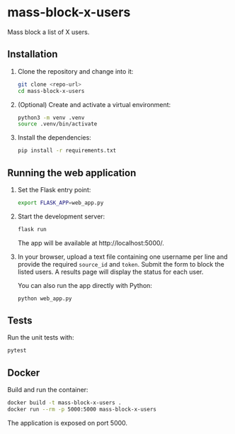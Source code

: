 # mass-block-x-users

Mass block a list of X users.

## Installation

1. Clone the repository and change into it:

   ```bash
   git clone <repo-url>
   cd mass-block-x-users
   ```

2. (Optional) Create and activate a virtual environment:

   ```bash
   python3 -m venv .venv
   source .venv/bin/activate
   ```

3. Install the dependencies:

   ```bash
   pip install -r requirements.txt
   ```

## Running the web application

1. Set the Flask entry point:

   ```bash
   export FLASK_APP=web_app.py
   ```

2. Start the development server:

   ```bash
   flask run
   ```

   The app will be available at http://localhost:5000/.

3. In your browser, upload a text file containing one username per line and
   provide the required `source_id` and `token`. Submit the form to block the
   listed users. A results page will display the status for each user.

   You can also run the app directly with Python:

   ```bash
   python web_app.py
   ```

## Tests

Run the unit tests with:

```bash
pytest
```

## Docker

Build and run the container:

```bash
docker build -t mass-block-x-users .
docker run --rm -p 5000:5000 mass-block-x-users
```

The application is exposed on port 5000.

